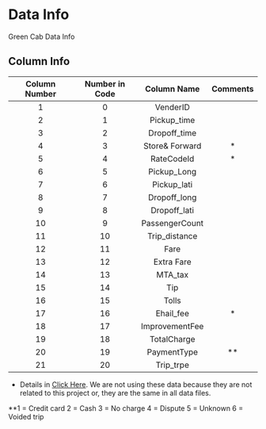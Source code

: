 # Data Info 

Green Cab Data Info

## Column Info

|Column Number	|Number in Code	|Column Name 	|Comments	|
|:-------------:|:-------------:|:-------------:|:---------:|
|1				|0		  		|VenderID		|			|
|2				|1				|Pickup_time	|			|
|3				|2				|Dropoff_time	|			|
|4				|3				|Store& Forward	|*			|
|5				|4				|RateCodeId		|*			|
|6				|5				|Pickup_Long	|			|
|7				|6				|Pickup_lati	|			|
|8				|7				|Dropoff_long	|			|
|9				|8				|Dropoff_lati	|			|
|10				|9				|PassengerCount	|			|
|11				|10				|Trip_distance	|			|
|12				|11				|Fare			|			|
|13				|12				|Extra Fare		|			|
|14				|13				|MTA_tax		|			|
|15				|14				|Tip			|			|
|16				|15				|Tolls			|			|
|17				|16				|Ehail_fee		|*			|
|18				|17				|ImprovementFee	|			|
|19				|18				|TotalCharge	|			|
|20				|19				|PaymentType	|**			|
|21				|20				|Trip_trpe		|			|

* Details in [Click Here](http://www.nyc.gov/html/tlc/downloads/pdf/data_dictionary_trip_records_green.pdf). We are not using these data because they are not related to this project or, they are the same in all data files.

**1 = Credit card 
  2 = Cash
  3 = No charge 
  4 = Dispute
  5 = Unknown
  6 = Voided trip